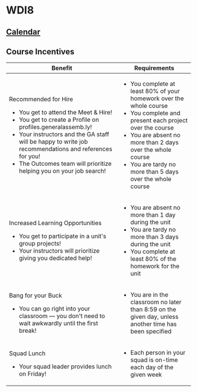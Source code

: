 # WDI8

## [Calendar](http://ga-dc.github.io/wdi8/calendar.html)

## Course Incentives

<table>
  <thead>
    <tr>
      <th>Benefit</th>
      <th>Requirements</th>
    </tr>
  </thead>
  <tbody>
    <tr>
      <td>
        <p>Recommended for Hire</p>
        <ul>
          <li>You get to attend the Meet &amp; Hire!</li>
          <li>You get to create a Profile on profiles.generalassemb.ly!</li>
          <li>Your instructors and the GA staff will be happy to write job recommendations and references for you!</li>
          <li>The Outcomes team will prioritize helping you on your job search!</li>
        </ul>
      </td>
      <td>
        <ul>
          <li>You complete at least 80% of your homework over the whole course</li>
          <li>You complete and present each project over the course</li>
          <li>You are absent no more than 2 days over the whole course</li>
          <li>You are tardy no more than 5 days over the whole course</li>
        </ul>
      </td>
    </tr>
    <tr>
      <td>
        <p>Increased Learning Opportunities</p>
        <ul>
          <li>You get to participate in a unit's group projects!</li>
          <li>Your instructors will prioritize giving you dedicated help!</li>
        </ul>
      </td>
      <td>
        <ul>
          <li>You are absent no more than 1 day during the unit</li>
          <li>You are tardy no more than 3 days during the unit</li>
          <li>You complete at least 80% of the homework for the unit</li>
        </ul>
      </td>
    </tr>
    <tr>
      <td>
        <p>Bang for your Buck</p>
        <ul>
          <li>You can go right into your classroom &mdash; you don't need to wait awkwardly until the first break!</li>
        </ul>
      </td>
      <td>
        <ul>
          <li>You are in the classroom no later than 8:59 on the given day, unless another time has been specified</li>
        </ul>
      </td>
    </tr>
    <tr>
      <td>
        <p>Squad Lunch</p>
        <ul>
          <li>Your squad leader provides lunch on Friday!</li>
        </ul>
      </td>
      <td>
        <ul>
          <li>Each person in your squad is on-time each day of the given week</li>
        </ul>
      </td>
    </tr>
  </tbody>
</table>
